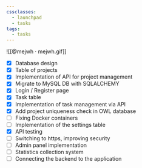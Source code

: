 ```yaml
---
cssclasses:
  - launchpad
  - tasks
tags:
  - tasks
---
```


![[@mejwh · mejwh.gif]]

- [x] Database design
- [x] Table of projects
- [x] Implementation of API for project management
- [x] Migrate to MySQL DB with SQLALCHEMY
- [x] Login / Register page
- [x] Task table
- [x] Implementation of task management via API
- [x] Add project uniqueness check in OWL database
- [ ] Fixing Docker containers
- [ ] Implementation of the settings table
- [x] API testing
- [ ] Switching to https, improving security
- [ ] Admin panel implementation
- [ ] Statistics collection system
- [ ] Connecting the backend to the application
